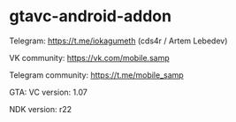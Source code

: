 # gtavc-android-addon

Telegram: https://t.me/iokagumeth (cds4r / Artem Lebedev) 

VK community: https://vk.com/mobile.samp

Telegram community: https://t.me/mobile_samp

GTA: VC version: 1.07

NDK version: r22
